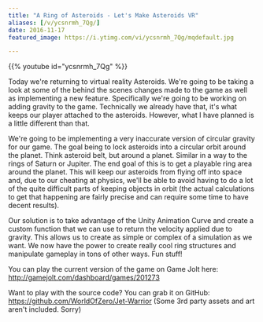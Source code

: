 ```yaml
---
title: "A Ring of Asteroids - Let's Make Asteroids VR"
aliases: [/v/ycsnrmh_7Qg/]
date: 2016-11-17
featured_image: https://i.ytimg.com/vi/ycsnrmh_7Qg/mqdefault.jpg

---
```


{{% youtube id="ycsnrmh_7Qg" %}}

Today we're returning to virtual reality Asteroids. We're going to be taking a look at some of the behind the scenes changes made to the game as well as implementing a new feature. Specifically we're going to be working on adding gravity to the game. Technically we already have that, it's what keeps our player attached to the asteroids. However, what I have planned is a little different than that.

We're going to be implementing a very inaccurate version of circular gravity for our game. The goal being to lock asteroids into a circular orbit around the planet. Think asteroid belt, but around a planet. Similar in a way to the rings of Saturn or Jupiter. The end goal of this is to get a playable ring area around the planet. This will keep our asteroids from flying off into space and, due to our cheating at physics, we'll be able to avoid having to do a lot of the quite difficult parts of keeping objects in orbit (the actual calculations to get that happening are fairly precise and can require some time to have decent results).

Our solution is to take advantage of the Unity Animation Curve and create a custom function that we can use to return the velocity applied due to gravity. This allows us to create as simple or complex of a simulation as we want. We now have the power to create really cool ring structures and manipulate gameplay in tons of other ways. Fun stuff!

You can play the current version of the game on Game Jolt here: http://gamejolt.com/dashboard/games/201273

Want to play with the source code? You can grab it on GitHub: https://github.com/WorldOfZero/Jet-Warrior (Some 3rd party assets and art aren't included. Sorry)